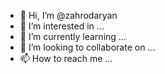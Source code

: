 - 👋 Hi, I’m @zahrodaryan
- 👀 I’m interested in ...
- 🌱 I’m currently learning ...
- 💞️ I’m looking to collaborate on ...
- 📫 How to reach me ...

<!---
zahrodaryan/zahrodaryan is a ✨ special ✨ repository because its `README.md` (this file) appears on your GitHub profile.
You can click the Preview link to take a look at your changes.
--->
